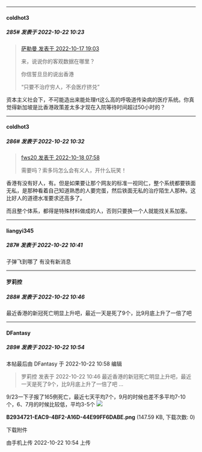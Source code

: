 

*****

####  coldhot3  
##### 285#       发表于 2022-10-22 10:23

<blockquote><a href="httphttps://bbs.saraba1st.com/2b/forum.php?mod=redirect&amp;goto=findpost&amp;pid=57959667&amp;ptid=2099162" target="_blank">萨勒曼 发表于 2022-10-17 19:03</a>

来，说说你的客观数据在哪里？

你信誓旦旦的说出香港

“只要不治疗穷人，不会医疗挤兑”</blockquote>
资本主义社会下，不可能造出来能处理rt这么高的呼吸道传染病的医疗系统。你真觉得新加坡是比香港政策差太多才现在入院等待时间超过50小时的？



*****

####  coldhot3  
##### 286#       发表于 2022-10-22 10:32

<blockquote><a href="httphttps://bbs.saraba1st.com/2b/forum.php?mod=redirect&amp;goto=findpost&amp;pid=57965229&amp;ptid=2099162" target="_blank">fws20 发表于 2022-10-18 07:58</a>

需要吗？索多玛怎么会有义人，开什么玩笑！</blockquote>
香港有没有好人，有。但是如果要让那个网友的标准一视同仁，整个系统都要铁面无私，是那种看着自己知道熟悉的人要完蛋，然后铁面无私的治疗陌生人那种。这比好人的道德水准要求还高多了。

而且整个体系，都得是特殊材料做成的人，否则只要换一个人就能找关系加塞。

*****

####  liangyi345  
##### 287#       发表于 2022-10-22 10:41

子弹飞到哪了 有没有新消息



*****

####  罗莉控  
##### 288#       发表于 2022-10-22 10:46

最近香港的新冠死亡明显上升吧，最近一天是死了9个，比9月底上升了一倍了吧



*****

####  DFantasy  
##### 289#       发表于 2022-10-22 10:54

 本帖最后由 DFantasy 于 2022-10-22 10:58 编辑 
<blockquote>罗莉控 发表于 2022-10-22 10:46
最近香港的新冠死亡明显上升吧，最近一天是死了9个，比9月底上升了一倍了吧 ...</blockquote>
9/23一下子报了165例死亡，最近七天平均7个，9月的时候也差不多平均7-10个，6、7月的时候比较低，平均3-5个

<img src="https://img.saraba1st.com/forum/202210/22/105427cxtqvu0dedmeomqv.png" referrerpolicy="no-referrer">

<strong>B2934721-EAC9-4BF2-A16D-44E99FF6DABE.png</strong> (147.59 KB, 下载次数: 0)

下载附件

由手机上传
2022-10-22 10:54 上传

